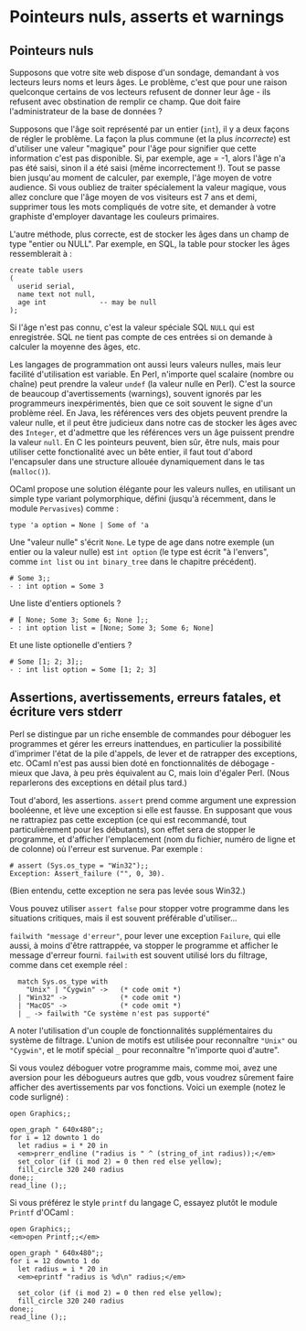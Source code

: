 <!-- ((! set title Pointeurs nuls, asserts et warnings !)) -->

# Pointeurs nuls, asserts et warnings
## Pointeurs nuls
Supposons que votre site web dispose d'un sondage, demandant à vos
lecteurs leurs noms et leurs âges. Le problème, c'est que pour une
raison quelconque certains de vos lecteurs refusent de donner leur âge -
ils refusent avec obstination de remplir ce champ. Que doit faire
l'administrateur de la base de données ?

Supposons que l'âge soit représenté par un entier (`int`), il y a deux
façons de régler le problème. La façon la plus commune (et la plus
*incorrecte*) est d'utiliser une valeur "magique" pour l'âge pour
signifier que cette information c'est pas disponible. Si, par exemple,
age = -1, alors l'âge n'a pas été saisi, sinon il a été saisi (même
incorrectement !). Tout se passe bien jusqu'au moment de calculer, par
exemple, l'âge moyen de votre audience. Si vous oubliez de traiter
spécialement la valeur magique, vous allez conclure que l'âge moyen de
vos visiteurs est 7 ans et demi, supprimer tous les mots compliqués de
votre site, et demander à votre graphiste d'employer davantage les
couleurs primaires.

L'autre méthode, plus correcte, est de stocker les âges dans un champ de
type "entier ou NULL". Par exemple, en SQL, la table pour stocker les
âges ressemblerait à :

```tryocaml
create table users
(
  userid serial,
  name text not null,
  age int             -- may be null
);
```
Si l'âge n'est pas connu, c'est la valeur spéciale SQL `NULL` qui est
enregistrée. SQL ne tient pas compte de ces entrées si on demande à
calculer la moyenne des âges, etc.

Les langages de programmation ont aussi leurs valeurs nulles, mais leur
facilité d'utilisation est variable. En Perl, n'importe quel scalaire
(nombre ou chaîne) peut prendre la valeur `undef` (la valeur nulle en
Perl). C'est la source de beaucoup d'avertissements (warnings), souvent
ignorés par les programmeurs inexpérimentés, bien que ce soit souvent le
signe d'un problème réel. En Java, les références vers des objets
peuvent prendre la valeur nulle, et il peut être judicieux dans notre
cas de stocker les âges avec des `Integer`, et d'admettre que les
références vers un âge puissent prendre la valeur `null`. En C les
pointeurs peuvent, bien sûr, être nuls, mais pour utiliser cette
fonctionalité avec un bête entier, il faut tout d'abord l'encapsuler
dans une structure allouée dynamiquement dans le tas (`malloc()`).

OCaml propose une solution élégante pour les valeurs nulles, en
utilisant un simple type variant polymorphique, défini (jusqu'à
récemment, dans le module `Pervasives`) comme :

```tryocaml
type 'a option = None | Some of 'a
```
Une "valeur nulle" s'écrit `None`. Le type de age dans notre exemple (un
entier ou la valeur nulle) est `int option` (le type est écrit "à
l'envers", comme `int list` ou `int binary_tree` dans le chapitre
précédent).

```tryocaml
# Some 3;;
- : int option = Some 3
```
Une liste d'entiers optionels ?

```tryocaml
# [ None; Some 3; Some 6; None ];;
- : int option list = [None; Some 3; Some 6; None]
```
Et une liste optionelle d'entiers ?

```tryocaml
# Some [1; 2; 3];;
- : int list option = Some [1; 2; 3]
```
## Assertions, avertissements, erreurs fatales, et écriture vers stderr
Perl se distingue par un riche ensemble de commandes pour déboguer les
programmes et gérer les erreurs inattendues, en particulier la
possibilité d'imprimer l'état de la pile d'appels, de lever et de
ratrapper des exceptions, etc. OCaml n'est pas aussi bien doté en
fonctionnalités de débogage - mieux que Java, à peu près équivalent au
C, mais loin d'égaler Perl. (Nous reparlerons des exceptions en détail
plus tard.)

Tout d'abord, les assertions. `assert` prend comme argument une
expression booléenne, et lève une exception si elle est fausse. En
supposant que vous ne rattrapiez pas cette exception (ce qui est
recommandé, tout particulièrement pour les débutants), son effet sera de
stopper le programme, et d'afficher l'emplacement (nom du fichier,
numéro de ligne et de colonne) où l'erreur est survenue. Par exemple :

```tryocaml
# assert (Sys.os_type = "Win32");;
Exception: Assert_failure ("", 0, 30).
```
(Bien entendu, cette exception ne sera pas levée sous Win32.)

Vous pouvez utiliser `assert false` pour stopper votre programme dans
les situations critiques, mais il est souvent préférable d'utiliser...

`failwith "message d'erreur"`, pour lever une exception `Failure`, qui
elle aussi, à moins d'être rattrappée, va stopper le programme et
afficher le message d'erreur fourni. `failwith` est souvent utilisé lors
du filtrage, comme dans cet exemple réel :

```tryocaml
  match Sys.os_type with
    "Unix" | "Cygwin" ->   (* code omit *)
  | "Win32" ->             (* code omit *)
  | "MacOS" ->             (* code omit *)
  | _ -> failwith "Ce système n'est pas supporté"
```
A noter l'utilisation d'un couple de fonctionnalités supplémentaires du
système de filtrage. L'union de motifs est utilisée pour reconnaître
`"Unix"` ou `"Cygwin"`, et le motif spécial `_` pour reconnaître
"n'importe quoi d'autre".

Si vous voulez déboguer votre programme mais, comme moi, avez une
aversion pour les débogueurs autres que gdb, vous voudrez sûrement faire
afficher des avertissements par vos fonctions. Voici un exemple (notez
le code surligné) :

```tryocaml
open Graphics;;

open_graph " 640x480";;
for i = 12 downto 1 do
  let radius = i * 20 in
  <em>prerr_endline ("radius is " ^ (string_of_int radius));</em>
  set_color (if (i mod 2) = 0 then red else yellow);
  fill_circle 320 240 radius
done;;
read_line ();;
```
Si vous préférez le style `printf` du langage C, essayez plutôt le
module `Printf` d'OCaml :

```tryocaml
open Graphics;;
<em>open Printf;;</em>

open_graph " 640x480";;
for i = 12 downto 1 do
  let radius = i * 20 in
  <em>eprintf "radius is %d\n" radius;</em>

  set_color (if (i mod 2) = 0 then red else yellow);
  fill_circle 320 240 radius
done;;
read_line ();;

```
